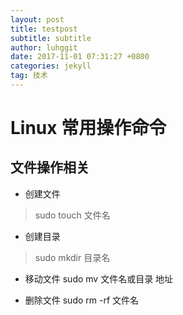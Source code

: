 ```yaml
---
layout: post
title: testpost
subtitle: subtitle
author: luhggit
date: 2017-11-01 07:31:27 +0800
categories: jekyll
tag: 技术
---
```


# Linux 常用操作命令

## 文件操作相关

* 创建文件
>sudo touch 文件名

* 创建目录
>sudo mkdir 目录名

* 移动文件
sudo mv 文件名或目录 地址

* 删除文件
sudo rm -rf 文件名
